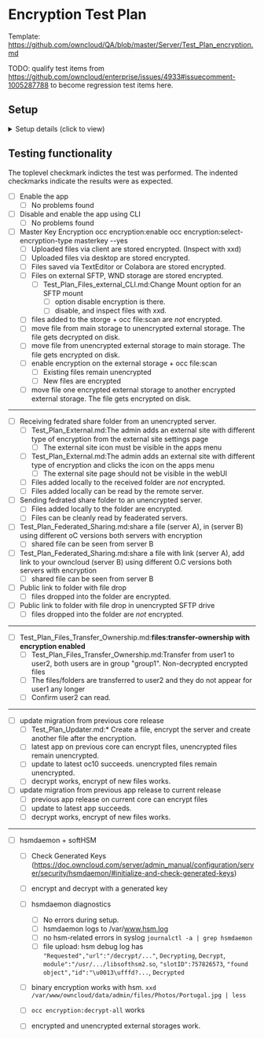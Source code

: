 # Encryption Test Plan

Template: https://github.com/owncloud/QA/blob/master/Server/Test_Plan_encryption.md

TODO: qualify test items from https://github.com/owncloud/enterprise/issues/4933#issuecomment-1005287788 to become regression test items here.

## Setup
<details><summary>Setup details (click to view)</summary>

* Cloned from 135.181.147.142 (Erwin's HSM setup)
* `env OC10_DNSNAME=oc1070-enc-hsm-DATE ./make_oc10_apps.sh encryption hsmdaemon-0.0.8.zip`
* `env OC10_DNSNAME=oc1070-enc150-hsm-DATE ./make_oc10_apps.sh encryption=1.5.0 hsmdaemon-0.0.8.zip`

</details>
  
## Testing functionality

The toplevel checkmark indictes the test was performed.
The indented checkmarks indicate the results were as expected.

* [ ] Enable the app
   * [ ] No problems found
* [ ] Disable and enable the app using CLI
   * [ ] No problems found
* [ ] Master Key Encryption
   occ encryption:enable
   occ encryption:select-encryption-type masterkey --yes 
   * [ ] Uploaded files via client are stored encrypted. (Inspect with xxd)
   * [ ] Uploaded files via desktop are stored encrypted.
   * [ ] Files saved via TextEditor or Colabora are stored encrypted.
   * [ ] Files on external SFTP, WND storage are stored encrypted.
      * [ ] Test_Plan_Files_external_CLI.md:Change Mount option for an SFTP mount
         * [ ] option disable encryption is there.
         * [ ] disable, and inspect files with xxd.
   * [ ] files added to the storge + occ file:scan are *not* encrypted.
   * [ ] move file from main storage to unencrypted external storage. The file gets decrypted on disk.
   * [ ] move file from unencrypted external storage to main storage. The file gets encrypted on disk.
   * [ ] enable encryption on the external storage + occ file:scan
      * [ ] Existing files remain unencrypted
      * [ ] New files are encrypted 
   * [ ] move file one encrypted external storage to another encrypted external storage. The file gets encrypted on disk.
----
* [ ] Receiving fedrated share folder from an unencrypted server.
   * [ ] Test_Plan_External.md:The admin adds an external site with different type of encryption from the external site settings page
      * [ ] The external site icon must be visible in the apps menu
   * [ ] Test_Plan_External.md:The admin adds an external site with different type of encryption and clicks the icon on the apps menu
      * [ ] The external site page should not be visible in the webUI
   * [ ] Files added locally to the received folder are *not* encrypted.
   * [ ] Files added locally can be read by the remote server.
* [ ] Sending fedrated share folder to an unencrypted server.
   * [ ] Files added locally to the folder are encrypted.
   * [ ] Files can be cleanly read by feaderated servers.
* [ ] Test_Plan_Federated_Sharing.md:share a file (server A), in (server B) using different oC versions both servers with encryption
   * [ ] shared file can be seen from server B
* [ ] Test_Plan_Federated_Sharing.md:share a file with link (server A), add link to your owncloud (server B) using different O.C versions both servers with encryption
   * [ ] shared file can be seen from server B
* [ ] Public link to folder with file drop
   * [ ] files dropped into the folder are encrypted.
* [ ] Public link to folder with file drop in unencrypted SFTP drive
   * [ ] files dropped into the folder are *not* encrypted.
----
* [ ] Test_Plan_Files_Transfer_Ownership.md:**files:transfer-ownership with encryption enabled**
   * [ ] Test_Plan_Files_Transfer_Ownership.md:Transfer from user1 to user2, both users are in group "group1". Non-decrypted encrypted files
   * [ ] The files/folders are transferred to user2 and they do not appear for user1 any longer
   * [ ] Confirm user2 can read.
----
* [ ] update migration from previous core release
   * [ ] Test_Plan_Updater.md:* Create a file, encrypt the server and create another file after the encryption.
   * [ ] latest app on previous core can encrypt files, unencrypted files remain unencrypted.
   * [ ] update to latest oc10 succeeds. unencrypted files remain unencrypted.
   * [ ] decrypt works, encrypt of new files works.
* [ ] update migration from previous app release to current release
   * [ ] previous app release on current core can encrypt files
   * [ ] update to latest app succeeds.
   * [ ] decrypt works, encrypt of new files works.
---
 * [ ] hsmdaemon + softHSM
   * [ ] Check Generated Keys (https://doc.owncloud.com/server/admin_manual/configuration/server/security/hsmdaemon/#initialize-and-check-generated-keys)
   * [ ] encrypt and decrypt with a generated key 
   * [ ] hsmdaemon diagnostics 
      * [ ] No errors during setup.
      * [ ] hsmdaemon logs to /var/www.hsm.log
      * [ ] no hsm-related errors in syslog `journalctl -a | grep hsmdaemon`
      * [ ] file upload: hsm debug log has `"Requested","url":"/decrypt/..."`, `Decrypting`, `Decrypt`, `module":"/usr/.../libsofthsm2.so`, `"slotID":757826573`, `"found object","id":"\u0013\ufffd?...`, `Decrypted`
   * [ ] binary encryption works with hsm. `xxd /var/www/owncloud/data/admin/files/Photos/Portugal.jpg | less`
   * [ ] `occ encryption:decrypt-all` works
   * [ ] encrypted and unencrypted external storages work.


